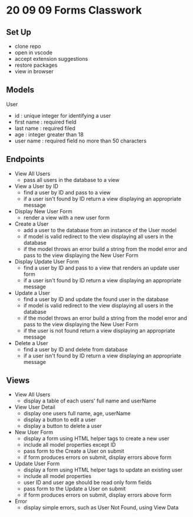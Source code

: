 # 20 09 09 Forms Classwork

## Set Up
- clone repo
- open in vscode
- accept extension suggestions
- restore packages
- view in browser

## Models
User
- id : unique integer for identifying a user
- first name : required field
- last name : required filed
- age : integer greater than 18
- user name : required field no more than 50 characters

## Endpoints
- View All Users 
	- pass all users in the database to a view
- View a User by ID
	- find a user by ID and pass to a view
	- if a user isn't found by ID return a view displaying an appropriate message 
- Display New User Form
	- render a view with a new user form
- Create a User
	- add a user to the database from an instance of the User model
	- if model is valid redirect to the view displaying all users in the database
	- if the model throws an error build a string from the model error and pass to the view displaying the New User Form
- Display Update User Form
	- find a user by ID and pass to a view that renders an update user form
	- if a user isn't found by ID return a view displaying an appropriate message
- Update a User
	- find a user by ID and update the found user in the database
	- if model is valid redirect to the view displaying all users in the database
	- if the model throws an error build a string from the model error and pass to the view displaying the New User Form
	- if the user is not found return a view displaying an appropriate message 
- Delete a User
	- find a user by ID and delete from database
	- if a user isn't found by ID return a view displaying an appropriate message

## Views
- View All Users
	- display a table of each users' full name and userName
- View User Detail
	- display one users full name, age, userName
	- display a button to edit a user
	- display a button to delete a user
- New User Form
	- display a form using HTML helper tags to create a new user
	- include all model properties except ID
	- pass form to the Create a User on submit
	- if form produces errors on submit, display errors above form
- Update User Form
	- display a form using HTML helper tags to update an existing user
	- include all model properties
	- user ID and user age should be read only form fields
	- pass form to the Update a User on submit
	- if form produces errors on submit, display errors above form
- Error
	- display simple errors, such as User Not Found, using View Data